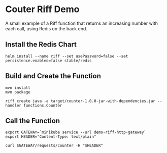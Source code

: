 Couter Riff Demo
===

A small example of a Riff function that returns an increasing number with each call, using Redis on the back end.

Install the Redis Chart
---
```
helm install --name riff --set usePassword=false --set persistence.enabled=false stable/redis
```

Build and Create the Function
---
```
mvn install
mvn package
```

```
riff create java -a target/counter-1.0.0-jar-with-dependencies.jar --handler functions.Counter
```

Call the Function
---
```
export GATEWAY=`minikube service --url demo-riff-http-gateway`
export HEADER="Content-Type: text/plain"

curl $GATEWAY/requests/counter -H "$HEADER"
```
